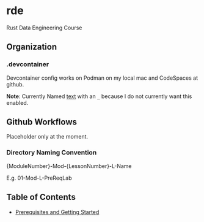 # rde

Rust Data Engineering Course

## Organization

### .devcontainer

Devcontainer config works on Podman on my local mac and CodeSpaces at github.

**Note**: Currently Named [text](_devcontainer/devcontainer.json) with an `_` because I do not currently want this enabled.

## Github Workflows

Placeholder only at the moment.

### Directory Naming Convention

{ModuleNumber}-Mod-{LessonNumber}-L-Name

E.g. 01-Mod-L-PreReqLab

## Table of Contents

- [Prerequisites and Getting Started](01-Mod-01-LabPreReq)

